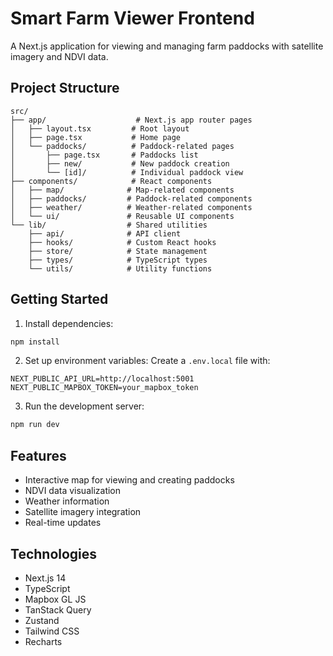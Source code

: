 # Smart Farm Viewer Frontend

A Next.js application for viewing and managing farm paddocks with satellite imagery and NDVI data.

## Project Structure

```
src/
├── app/                    # Next.js app router pages
│   ├── layout.tsx         # Root layout
│   ├── page.tsx           # Home page
│   └── paddocks/          # Paddock-related pages
│       ├── page.tsx       # Paddocks list
│       ├── new/           # New paddock creation
│       └── [id]/          # Individual paddock view
├── components/            # React components
│   ├── map/              # Map-related components
│   ├── paddocks/         # Paddock-related components
│   ├── weather/          # Weather-related components
│   └── ui/               # Reusable UI components
└── lib/                  # Shared utilities
    ├── api/              # API client
    ├── hooks/            # Custom React hooks
    ├── store/            # State management
    ├── types/            # TypeScript types
    └── utils/            # Utility functions
```

## Getting Started

1. Install dependencies:
```bash
npm install
```

2. Set up environment variables:
Create a `.env.local` file with:
```
NEXT_PUBLIC_API_URL=http://localhost:5001
NEXT_PUBLIC_MAPBOX_TOKEN=your_mapbox_token
```

3. Run the development server:
```bash
npm run dev
```

## Features

- Interactive map for viewing and creating paddocks
- NDVI data visualization
- Weather information
- Satellite imagery integration
- Real-time updates

## Technologies

- Next.js 14
- TypeScript
- Mapbox GL JS
- TanStack Query
- Zustand
- Tailwind CSS
- Recharts 